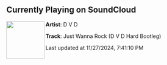 ## Currently Playing on SoundCloud

[<img align="left" width="100" src="https://i1.sndcdn.com/artworks-q7g5Uo1IjHJNOqET-oGhVsg-t500x500.jpg">](https://soundcloud.com/dvdmtl/just-wanna-rock-d-v-d-hard-bootleg)

**Artist**: D V D 

**Track**: Just Wanna Rock (D V D Hard Bootleg)

Last updated at 11/27/2024, 7:41:10 PM
